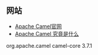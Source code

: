 
## 网站

- [Apache Camel官网](https://camel.apache.org/)
- [Apache Camel 究竟是什么](https://routinepanic.com/questions/what-exactly-is-apache-camel)

<!-- https://mvnrepository.com/artifact/org.apache.camel/camel-core -->
<dependency>
    <groupId>org.apache.camel</groupId>
    <artifactId>camel-core</artifactId>
    <version>3.7.1</version>
</dependency>
